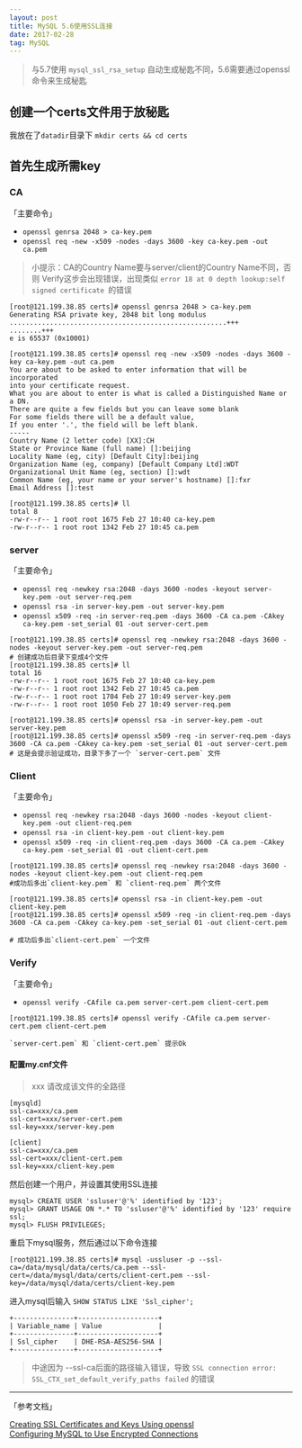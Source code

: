 ```yaml
---
layout: post
title: MySQL 5.6使用SSL连接
date: 2017-02-28
tag: MySQL
---
```


> 与5.7使用 `mysql_ssl_rsa_setup` 自动生成秘匙不同，5.6需要通过openssl命令来生成秘匙

##  创建一个certs文件用于放秘匙

我放在了`datadir`目录下
`mkdir certs && cd certs`

##  首先生成所需key
### CA
「主要命令」

- `openssl genrsa 2048 > ca-key.pem`
- `openssl req -new -x509 -nodes -days 3600 -key ca-key.pem -out ca.pem`

> 小提示：CA的Country Name要与server/client的Country Name不同，否则 Verify这步会出现错误，出现类似 `error 18 at 0 depth lookup:self signed certificate `的错误

```
[root@121.199.38.85 certs]# openssl genrsa 2048 > ca-key.pem
Generating RSA private key, 2048 bit long modulus
......................................................+++
........+++
e is 65537 (0x10001)

[root@121.199.38.85 certs]# openssl req -new -x509 -nodes -days 3600 -key ca-key.pem -out ca.pem
You are about to be asked to enter information that will be incorporated
into your certificate request.
What you are about to enter is what is called a Distinguished Name or a DN.
There are quite a few fields but you can leave some blank
For some fields there will be a default value,
If you enter '.', the field will be left blank.
-----
Country Name (2 letter code) [XX]:CH
State or Province Name (full name) []:beijing
Locality Name (eg, city) [Default City]:beijing
Organization Name (eg, company) [Default Company Ltd]:WDT
Organizational Unit Name (eg, section) []:wdt
Common Name (eg, your name or your server's hostname) []:fxr
Email Address []:test

[root@121.199.38.85 certs]# ll
total 8
-rw-r--r-- 1 root root 1675 Feb 27 10:40 ca-key.pem
-rw-r--r-- 1 root root 1342 Feb 27 10:45 ca.pem
```

### server
「主要命令」

- `openssl req -newkey rsa:2048 -days 3600 -nodes -keyout server-key.pem -out server-req.pem`
- `openssl rsa -in server-key.pem -out server-key.pem`
- `openssl x509 -req -in server-req.pem -days 3600 -CA ca.pem -CAkey ca-key.pem -set_serial 01 -out server-cert.pem`

```
[root@121.199.38.85 certs]# openssl req -newkey rsa:2048 -days 3600 -nodes -keyout server-key.pem -out server-req.pem
# 创建成功后目录下变成4个文件
[root@121.199.38.85 certs]# ll
total 16
-rw-r--r-- 1 root root 1675 Feb 27 10:40 ca-key.pem
-rw-r--r-- 1 root root 1342 Feb 27 10:45 ca.pem
-rw-r--r-- 1 root root 1704 Feb 27 10:49 server-key.pem
-rw-r--r-- 1 root root 1050 Feb 27 10:49 server-req.pem

[root@121.199.38.85 certs]# openssl rsa -in server-key.pem -out server-key.pem
[root@121.199.38.85 certs]# openssl x509 -req -in server-req.pem -days 3600 -CA ca.pem -CAkey ca-key.pem -set_serial 01 -out server-cert.pem
# 这是会提示验证成功，目录下多了一个 `server-cert.pem` 文件
```

### Client

「主要命令」

- `openssl req -newkey rsa:2048 -days 3600 -nodes -keyout client-key.pem -out client-req.pem` 
- `openssl rsa -in client-key.pem -out client-key.pem`
- `openssl x509 -req -in client-req.pem -days 3600 -CA ca.pem -CAkey ca-key.pem -set_serial 01 -out client-cert.pem`

```
[root@121.199.38.85 certs]# openssl req -newkey rsa:2048 -days 3600 -nodes -keyout client-key.pem -out client-req.pem
#成功后多出`client-key.pem` 和 `client-req.pem` 两个文件

[root@121.199.38.85 certs]# openssl rsa -in client-key.pem -out client-key.pem
[root@121.199.38.85 certs]# openssl x509 -req -in client-req.pem -days 3600 -CA ca.pem -CAkey ca-key.pem -set_serial 01 -out client-cert.pem

# 成功后多出`client-cert.pem` 一个文件
```
### Verify

「主要命令」

- `openssl verify -CAfile ca.pem server-cert.pem client-cert.pem`

```
[root@121.199.38.85 certs]# openssl verify -CAfile ca.pem server-cert.pem client-cert.pem

`server-cert.pem` 和 `client-cert.pem` 提示Ok
```
#### 配置my.cnf文件

> xxx 请改成该文件的全路径

```
[mysqld]
ssl-ca=xxx/ca.pem
ssl-cert=xxx/server-cert.pem
ssl-key=xxx/server-key.pem

[client]
ssl-ca=xxx/ca.pem
ssl-cert=xxx/client-cert.pem
ssl-key=xxx/client-key.pem
```
然后创建一个用户，并设置其使用SSL连接

```
mysql> CREATE USER 'ssluser'@'%' identified by '123';
mysql> GRANT USAGE ON *.* TO 'ssluser'@'%' identified by '123' require ssl;
mysql> FLUSH PRIVILEGES;
```

重启下mysql服务，然后通过以下命令连接

```
[root@121.199.38.85 certs]# mysql -ussluser -p --ssl-ca=/data/mysql/data/certs/ca.pem --ssl-cert=/data/mysql/data/certs/client-cert.pem --ssl-key=/data/mysql/data/certs/client-key.pem
```

进入mysql后输入 `SHOW STATUS LIKE 'Ssl_cipher';`

```
+---------------+--------------------+
| Variable_name | Value              |
+---------------+--------------------+
| Ssl_cipher    | DHE-RSA-AES256-SHA |
+---------------+--------------------+
```

> 中途因为 --ssl-ca后面的路径输入错误，导致 `SSL connection error: SSL_CTX_set_default_verify_paths failed` 的错误

--- 

「参考文档」

[Creating SSL Certificates and Keys Using openssl](https://dev.mysql.com/doc/refman/5.6/en/creating-ssl-files-using-openssl.html#creating-ssl-files-using-openssl-unix-command-line)<br/>
[Configuring MySQL to Use Encrypted Connections](https://dev.mysql.com/doc/refman/5.6/en/using-secure-connections.html)


